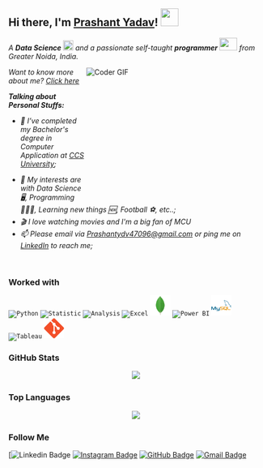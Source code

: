 ## Hi there, I'm [Prashant Yadav](https://www.linkedin.com/in/prashant-yadav-aa126027a/)! <img src="https://raw.githubusercontent.com/TheDudeThatCode/TheDudeThatCode/master/Assets/Hi.gif" width=35 height=35>

<p>
  <em>
    A <b>Data Science</b> <img src="https://raw.githubusercontent.com/TheDudeThatCode/TheDudeThatCode/master/Assets/Medal.gif" width=20 height=20> and a passionate self-taught <b>programmer</b> <img src="https://raw.githubusercontent.com/TheDudeThatCode/TheDudeThatCode/master/Assets/Developer.gif" width=35 height=25> from Greater Noida, India.
  </em>
 </p>

<img align="right" alt="Coder GIF" height=250 width=350 src="https://i.pinimg.com/originals/e4/26/70/e426702edf874b181aced1e2fa5c6cde.gif" />

<em> Want to know more about me? [Click here](https://www.linkedin.com/in/prashant-yadav-aa126027a/) </em>
<em>
  
**Talking about Personal Stuffs:**

- 💼 I’ve completed my Bachelor's degree in Computer Application at [CCS University](https://www.ccsuniversity.ac.in/);
<!-- - 👨🏽‍💻 Web Development Intern at [TULIP](https://internship.aicte-india.org/module_ulb/Dashboard/TulipMain/); -->
<!-- - 👨🏽‍💻 Java Backend Development Training at [AIF(BlackRock)](https://e2eblackrock.aiflms.in/); -->
- 🤔 My interests are with Data Science 🖥️, Programming 👨🏼‍💻, Learning new things 🆕, Football ⚽, etc..;
- 🎬 I love watching movies and I'm a big fan of MCU <img src="https://www.pngfind.com/pngs/m/173-1737725_captain-americas-shield-hd-png-download.png" width=15 height=15>
- 📫 Please email via Prashantydv47096@gmail.com or ping me on [LinkedIn](https://www.linkedin.com/in/prashant-yadav-aa126027a/) to reach me;
<!-- - 👨🏽‍💻 Visit MY Hackerrank Profile [Hackerrank](https://www.hackerrank.com/kumar_sumit32131);
- 👨🏽‍💻 Visit MY Leetcode Profile [Leetcode](https://leetcode.com/user9738RE/); -->
<br/> 
</em>

### Worked with 

<code><img height="40" src="https://1000logos.net/wp-content/uploads/2020/08/Python-Logo.png" title="Python"></code>
<code><img height="40" src="https://st4.depositphotos.com/15809744/29228/v/450/depositphotos_292281240-stock-illustration-business-statistics-logo-design-template.jpg" title="Statistic"></code>
<code><img height="40" src="https://p1.hiclipart.com/preview/523/462/484/magnifying-glass-logo-analytics-data-analysis-big-data-it-operations-analytics-business-analytics-big-data-analytics-data-warehouse-png-clipart.jpg" title="Analysis"></code>
<code><img height="40" src="https://encrypted-tbn0.gstatic.com/images?q=tbn:ANd9GcS_1ysvyeJcgojus2_wg9k2jclwoC2ybRN8ZxaB8FpFLg&s" title="Excel"></code>
<code><img height="40" src="https://raw.githubusercontent.com/devicons/devicon/master/icons/mongodb/mongodb-original.svg" title="mongodb"></code>
<code><img height="40" src="https://logos-world.net/wp-content/uploads/2022/02/Microsoft-Power-BI-Symbol.png" title="Power BI"></code>
<code><img height="40" src="https://raw.githubusercontent.com/devicons/devicon/master/icons/mysql/mysql-original-wordmark.svg" title="mysql"></code>
<code><img height="40" src="https://1000logos.net/wp-content/uploads/2022/03/Tableau-Logo.png" title="Tableau"></code>
<code><img height="40" src="https://raw.githubusercontent.com/devicons/devicon/master/icons/git/git-original.svg" title="git"></code>




### GitHub Stats

<p align="center">
  <a href = "https://github.com/Prashant-yadav-0452">
<img src="https://github-readme-stats.vercel.app/api?username=Prashantyadav&show_icons=true&title_color=ffc857&icon_color=8ac926&text_color=daf7dc&bg_color=151515&count_private=true&include_all_commits=true">
  </a>
 </p>
 
### Top Languages

<p align="center">
<a href = "https://github.com/Prashant-yadav-0452">
  <img src="https://github-readme-stats.vercel.app/api/top-langs/?username=Prashantyadav&layout=compact&title_color=ffc857&icon_color=8ac926&text_color=daf7dc&bg_color=151515&card_width=400">
</a>
</p>

### Follow Me

[![Linkedin Badge](https://img.shields.io/badge/-Prashant%20Yadav-blue?style=flat-circle&logo=Linkedin&logoColor=white&link=https://www.linkedin.com/in/prashant-yadav-aa126027a/) [![Instagram Badge](https://img.shields.io/badge/-@Prashantydv47096-e02c73?style=flat-circle&labelColor=e02c73&logo=Instagram&logoColor=white&link=https://www.instagram.com/sumitkum156)](https://instagram.com/sumitkum156?igshid=ZDdkNTZiNTM= )  [![GitHub Badge](https://img.shields.io/badge/-@Prashant-Yadav-24292e?style=flat-circle&labelColor=24292e&logo=github&logoColor=white&link=https://github.com/Prashant-yadav-0452)](https://github.com/Prashant-yadav-0452) [![Gmail Badge](https://img.shields.io/badge/-@Prashantydv47096@gmail.com-d54b3d?style=flat-circle&labelColor=d54b3d&logo=gmail&logoColor=white&link=mailto:prasahantydv47096@gmail.com)](mailto:prashantydv47096@gmail.com)
